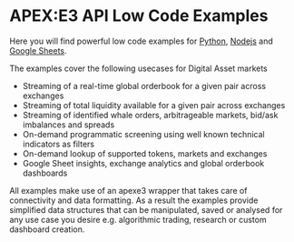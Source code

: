 # APEX:E3 API Low Code Examples

Here you will find powerful low code examples for [Python](https://github.com/apexe3/apexe3-api/tree/main/examples/python), [Nodejs]() and [Google Sheets]().  

The examples cover the following usecases for Digital Asset markets

- Streaming of a real-time global orderbook for a given pair across exchanges
- Streaming of total liquidity available for a given pair across exchanges
- Streaming of identified whale orders, arbitrageable markets, bid/ask imbalances and spreads
- On-demand programmatic screening using well known technical indicators as filters
- On-demand lookup of supported tokens, markets and exchanges
- Google Sheet insights, exchange analytics and global orderbook dashboards

All examples make use of an apexe3 wrapper that takes care of connectivity and data formatting. As a result the examples provide simplified data structures that can be manipulated, saved or analysed for any use case you desire e.g. algorithmic trading, research or custom dashboard creation.


